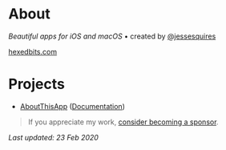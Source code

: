 # About

*Beautiful apps for iOS and macOS* • created by [@jessesquires](https://github.com/jessesquires)

[hexedbits.com](https://www.hexedbits.com)

# Projects

* [AboutThisApp](https://github.com/hexedbits/AboutThisApp) ([Documentation](https://hexedbits.github.io/AboutThisApp/))

> If you appreciate my work, [consider becoming a sponsor](https://www.jessesquires.com/sponsor/).

*Last updated: 23 Feb 2020*
